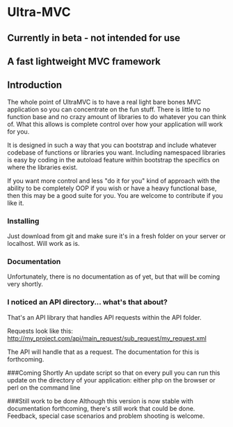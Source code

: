 Ultra-MVC
========

## Currently in beta - not intended for use

A fast lightweight MVC framework
--------------------------------

## Introduction
The whole point of UltraMVC is to have a real light bare bones MVC application
so you can concentrate on the fun stuff.  There is little to no function
base and no crazy amount of libraries to do whatever you can think of.  What
this allows is complete control over how your application will work for you.

It is designed in such a way that you can bootstrap and include whatever
codebase of functions or libraries you want.  Including namespaced libraries
is easy by coding in the autoload feature within bootstrap the specifics
on where the libraries exist.

If you want more control and less "do it for you" kind of approach with
the ability to be completely OOP if you wish or have a heavy functional
base, then this may be a good suite for you.  You are welcome to
contribute if you like it.

### Installing
Just download from git and make sure it's in a fresh folder on your
server or localhost.  Will work as is.

### Documentation
Unfortunately, there is no documentation as of yet, but that will
be coming very shortly.

### I noticed an API directory... what's that about?
That's an API library that handles API requests within the API folder.

Requests look like this:
http://my_project.com/api/main_request/sub_request/my_request.xml

The API will handle that as a request.  The documentation for this
is forthcoming.

###Coming Shortly
An update script so that on every pull you can run this
update on the directory of your application: either
php on the browser or perl on the command line

###Still work to be done
Although this version is now stable with documentation forthcoming,
there's still work that could be done.  Feedback, special case scenarios
and problem shooting is welcome.